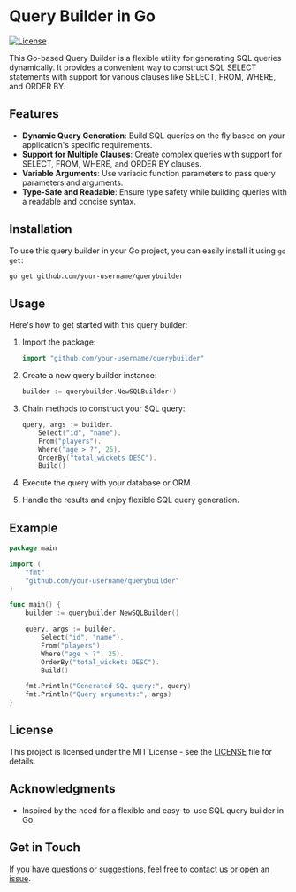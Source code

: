 # Query Builder in Go

[![License](https://img.shields.io/badge/license-MIT-blue.svg)](LICENSE)

This Go-based Query Builder is a flexible utility for generating SQL queries dynamically. It provides a convenient way to construct SQL SELECT statements with support for various clauses like SELECT, FROM, WHERE, and ORDER BY.

## Features

- **Dynamic Query Generation**: Build SQL queries on the fly based on your application's specific requirements.
- **Support for Multiple Clauses**: Create complex queries with support for SELECT, FROM, WHERE, and ORDER BY clauses.
- **Variable Arguments**: Use variadic function parameters to pass query parameters and arguments.
- **Type-Safe and Readable**: Ensure type safety while building queries with a readable and concise syntax.

## Installation

To use this query builder in your Go project, you can easily install it using `go get`:

```sh
go get github.com/your-username/querybuilder
```

## Usage

Here's how to get started with this query builder:

1. Import the package:

    ```go
    import "github.com/your-username/querybuilder"
    ```

2. Create a new query builder instance:

    ```go
    builder := querybuilder.NewSQLBuilder()
    ```

3. Chain methods to construct your SQL query:

    ```go
    query, args := builder.
        Select("id", "name").
        From("players").
        Where("age > ?", 25).
        OrderBy("total_wickets DESC").
        Build()
    ```

4. Execute the query with your database or ORM.

5. Handle the results and enjoy flexible SQL query generation.

## Example

```go
package main

import (
    "fmt"
    "github.com/your-username/querybuilder"
)

func main() {
    builder := querybuilder.NewSQLBuilder()

    query, args := builder.
        Select("id", "name").
        From("players").
        Where("age > ?", 25).
        OrderBy("total_wickets DESC").
        Build()

    fmt.Println("Generated SQL query:", query)
    fmt.Println("Query arguments:", args)
}
```

## License

This project is licensed under the MIT License - see the [LICENSE](LICENSE) file for details.

## Acknowledgments

- Inspired by the need for a flexible and easy-to-use SQL query builder in Go.

## Get in Touch

If you have questions or suggestions, feel free to [contact us](mailto:youremail@example.com) or [open an issue](https://github.com/your-username/querybuilder/issues).